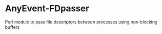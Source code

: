 AnyEvent-FDpasser
=================

Perl module to pass file descriptors between processes using non-blocking buffers